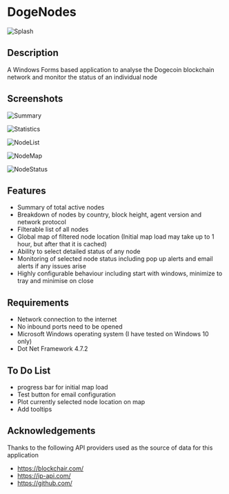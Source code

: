 # DogeNodes

![Splash](https://user-images.githubusercontent.com/124823644/217800333-62e54878-27ab-474c-abf4-fa7cf2817073.png)

## Description

A Windows Forms based application to analyse the Dogecoin blockchain network and monitor the status of an individual node

## Screenshots

![Summary](https://user-images.githubusercontent.com/124823644/217803867-00c8ce45-270b-45d8-97d3-bc44e2ef20ed.png)

![Statistics](https://user-images.githubusercontent.com/124823644/217803935-ae6e0c80-a2a9-4f69-9b18-4dcaa5370bc5.png)

![NodeList](https://user-images.githubusercontent.com/124823644/217803981-e7b9523e-77f0-4b33-9051-5e273533ceac.png)

![NodeMap](https://user-images.githubusercontent.com/124823644/217804002-fe2e975d-7b75-4d68-b800-3a7e7596ad96.png)

![NodeStatus](https://user-images.githubusercontent.com/124823644/217804034-1388326c-89ac-45b7-aa31-ac52fd766595.png)

## Features

 - Summary of total active nodes
 - Breakdown of nodes by country, block height, agent version and network protocol
 - Filterable list of all nodes
 - Global map of filtered node location (Initial map load may take up to 1 hour, but after that it is cached)
 - Ability to select detailed status of any node 
 - Monitoring of selected node status including pop up alerts and email alerts if any issues arise
 - Highly configurable behaviour including start with windows, minimize to tray and minimise on close
 
## Requirements

 - Network connection to the internet
 - No inbound ports need to be opened
 - Microsoft Windows operating system (I have tested on Windows 10 only)
 - Dot Net Framework 4.7.2
 
## To Do List

- progress bar for initial map load
- Test button for email configuration
- Plot currently selected node location on map
- Add tooltips
 
## Acknowledgements

Thanks to the following API providers used as the source of data for this application

- https://blockchair.com/
- https://ip-api.com/
- https://github.com/
